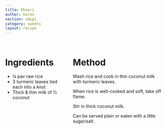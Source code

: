 ```yaml
---
title: Kheeri
author: Karen
section: udupi
category: sweets
layout: recipe
---
```



<br>
<div class='columns'> <div class='column is-one-third p-3' markdown='1'>

# Ingredients

* ¼ pav raw rice
* 3 turmeric leaves tied each into a knot
* Thick & thin milk of ½ coconut



</div> <div class='column is-two-thirds p-3' markdown='1'>

# Method

Wash rice and cook in thin coconut milk with turmeric leaves.

When rice is well-cooked and soft, take off flame.

Stir in thick coconut milk.

Can be served plain or eaten with a little sugar/salt.


</div> </div>